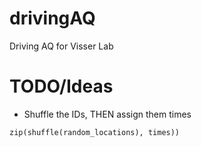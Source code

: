 # drivingAQ
Driving AQ for Visser Lab

# TODO/Ideas

- Shuffle the IDs, THEN assign them times
```
zip(shuffle(random_locations), times))
```